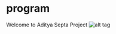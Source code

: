 # program
Welcome to Aditya Septa Project
![alt tag](https://askubuntu.com/questions/403936/ssh-connect-to-host-localhost-port-22-connection-refused)

